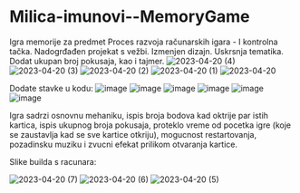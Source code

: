 # Milica-imunovi--MemoryGame
Igra memorije za predmet Proces razvoja računarskih igara - I kontrolna tačka. Nadogrđađen projekat s vežbi.
Izmenjen dizajn. Uskrsnja tematika.
Dodat ukupan broj pokusaja, kao i tajmer. ![2023-04-20 (4)](https://user-images.githubusercontent.com/85173613/233337024-e3732d89-0252-4586-9aa2-d6130a669438.png)
![2023-04-20 (3)](https://user-images.githubusercontent.com/85173613/233337032-e5e43032-7ff5-49d7-b031-34033a58887b.png)
![2023-04-20 (2)](https://user-images.githubusercontent.com/85173613/233337042-46875430-a603-428c-9cb4-ce89047ea85a.png)
![2023-04-20 (1)](https://user-images.githubusercontent.com/85173613/233337045-babeb56c-2c84-491d-b511-a16af6556b34.png)
![2023-04-20](https://user-images.githubusercontent.com/85173613/233337049-9369fe7f-c642-4a06-9f6b-9cae8f075fcc.png)

Dodate stavke u kodu: ![image](https://user-images.githubusercontent.com/85173613/233337624-90dee6d1-08a4-458e-b27a-bb601261be30.png)
![image](https://user-images.githubusercontent.com/85173613/233337769-22e11b95-c2c6-4e74-86bd-736855b31f85.png)
![image](https://user-images.githubusercontent.com/85173613/233337946-7e128753-849b-4b64-81d1-a4c23db86413.png)
![image](https://user-images.githubusercontent.com/85173613/233338109-5a75173a-de29-4a73-8c6f-1eb5615bf344.png)
![image](https://user-images.githubusercontent.com/85173613/233338272-7d336ae4-cf55-4453-9ed2-98c57c51d0c6.png)
![image](https://user-images.githubusercontent.com/85173613/233338335-1fcb2fc2-5daa-48a6-9d3d-db9f3382389b.png)

Igra sadrzi osnovnu mehaniku, ispis broja bodova kad oktrije par istih kartica, ispis ukupnog broja pokusaja, proteklo vreme od pocetka igre (koje se zaustavlja kad se sve kartice otkriju), mogucnost restartovanja, pozadinsku muziku i zvucni efekat prilikom otvaranja kartice. 

Slike builda s racunara: 

![2023-04-20 (7)](https://user-images.githubusercontent.com/85173613/233339266-b700407f-1323-46a0-8dd1-72bf0fb3707f.png)
![2023-04-20 (6)](https://user-images.githubusercontent.com/85173613/233339273-6e42bb1c-6900-4c96-b800-753a8ee42844.png)
![2023-04-20 (5)](https://user-images.githubusercontent.com/85173613/233339282-09b65704-222f-4aff-abca-9fef900f8d3c.png)
